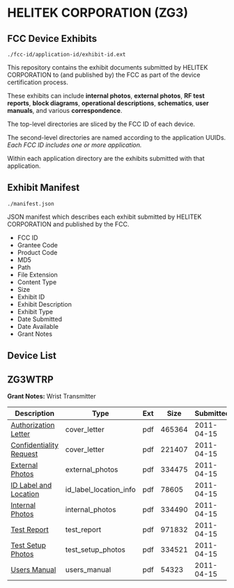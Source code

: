 # HELITEK CORPORATION (ZG3)
## FCC Device Exhibits

```
./fcc-id/application-id/exhibit-id.ext
```

This repository contains the exhibit documents submitted by HELITEK CORPORATION to (and published by) the FCC as part of the device certification process.

These exhibits can include **internal photos**, **external photos**, **RF test reports**, **block diagrams**, **operational descriptions**, **schematics**, **user manuals**, and various **correspondence**.

The top-level directories are sliced by the FCC ID of each device.

The second-level directories are named according to the application UUIDs. *Each FCC ID includes one or more application.*

Within each application directory are the exhibits submitted with that application. 

## Exhibit Manifest

```
./manifest.json
```

JSON manifest which describes each exhibit submitted by HELITEK CORPORATION and published by the FCC.

- FCC ID
- Grantee Code
- Product Code
- MD5
- Path
- File Extension
- Content Type
- Size
- Exhibit ID
- Exhibit Description
- Exhibit Type
- Date Submitted
- Date Available
- Grant Notes

## Device List
## ZG3WTRP
**Grant Notes:** Wrist Transmitter

| Description | Type | Ext | Size | Submitted | Available |
| ----------- | ---- | --- | ---- | --------- | --------- |
| [Authorization Letter](ZG3WTRP/facd776a447db23a87aa1f83a81e89ad/1449185.pdf) | cover_letter | pdf | 465364 | 2011-04-15 | 2011-04-15 |
| [Confidentiality Request](ZG3WTRP/facd776a447db23a87aa1f83a81e89ad/1449186.pdf) | cover_letter | pdf | 221407 | 2011-04-15 | 2011-04-15 |
| [External Photos](ZG3WTRP/facd776a447db23a87aa1f83a81e89ad/1449188.pdf) | external_photos | pdf | 334475 | 2011-04-15 | 2011-04-15 |
| [ID Label and Location](ZG3WTRP/facd776a447db23a87aa1f83a81e89ad/1449189.pdf) | id_label_location_info | pdf | 78605 | 2011-04-15 | 2011-04-15 |
| [Internal Photos](ZG3WTRP/facd776a447db23a87aa1f83a81e89ad/1449190.pdf) | internal_photos | pdf | 334490 | 2011-04-15 | 2011-04-15 |
| [Test Report](ZG3WTRP/facd776a447db23a87aa1f83a81e89ad/1449193.pdf) | test_report | pdf | 971832 | 2011-04-15 | 2011-04-15 |
| [Test Setup Photos](ZG3WTRP/facd776a447db23a87aa1f83a81e89ad/1449194.pdf) | test_setup_photos | pdf | 334521 | 2011-04-15 | 2011-04-15 |
| [Users Manual](ZG3WTRP/facd776a447db23a87aa1f83a81e89ad/1449195.pdf) | users_manual | pdf | 54323 | 2011-04-15 | 2011-04-15 |

